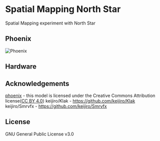 # Spatial Mapping North Star
Spatial Mapping experiment with North Star

## Phoenix
![Phoenix](./images/phoenix.gif)

## Hardware


## Acknowledgements
[phoenix](https://sketchfab.com/3d-models/phoenix-243fea4f846f44d18d37bf371272b7ec) - this model is licensed under the Creative Commons Attribution license([CC BY 4.0](https://creativecommons.org/licenses/by/4.0/))
keijiro/Klak - https://github.com/keijiro/Klak
keijiro/Smrvfx - https://github.com/keijiro/Smrvfx


## License
GNU General Public License v3.0

